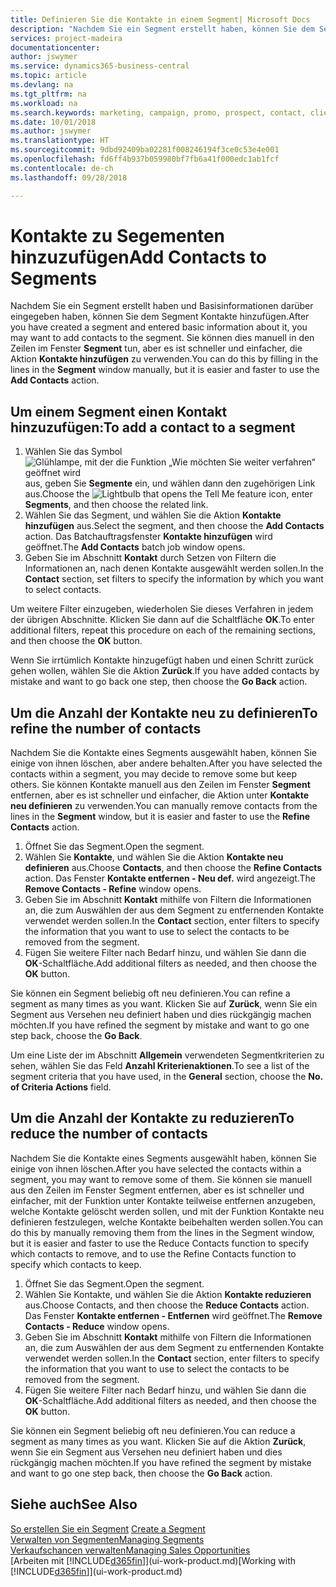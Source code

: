 ```yaml
---
title: Definieren Sie die Kontakte in einem Segment| Microsoft Docs
description: "Nachdem Sie ein Segment erstellt haben, können Sie dem Segment Kontakte zum Beispiel als Teil der bestimmte Kunden oder der Clients einer Werbekampagnezielgruppenadressierung hinzufügen."
services: project-madeira
documentationcenter: 
author: jswymer
ms.service: dynamics365-business-central
ms.topic: article
ms.devlang: na
ms.tgt_pltfrm: na
ms.workload: na
ms.search.keywords: marketing, campaign, promo, prospect, contact, client, customer
ms.date: 10/01/2018
ms.author: jswymer
ms.translationtype: HT
ms.sourcegitcommit: 9dbd92409ba02281f008246194f3ce0c53e4e001
ms.openlocfilehash: fd6ff4b937b059980bf7fb6a41f000edc1ab1fcf
ms.contentlocale: de-ch
ms.lasthandoff: 09/28/2018

---
```

# <a name="add-contacts-to-segments"></a><span data-ttu-id="68ab4-103">Kontakte zu Segementen hinzuzufügen</span><span class="sxs-lookup"><span data-stu-id="68ab4-103">Add Contacts to Segments</span></span>
<span data-ttu-id="68ab4-104">Nachdem Sie ein Segment erstellt haben und Basisinformationen darüber eingegeben haben, können Sie dem Segment Kontakte hinzufügen.</span><span class="sxs-lookup"><span data-stu-id="68ab4-104">After you have created a segment and entered basic information about it, you may want to add contacts to the segment.</span></span> <span data-ttu-id="68ab4-105">Sie können dies manuell in den Zeilen im Fenster **Segment** tun, aber es ist schneller und einfacher, die Aktion **Kontakte hinzufügen** zu verwenden.</span><span class="sxs-lookup"><span data-stu-id="68ab4-105">You can do this by filling in the lines in the **Segment** window manually, but it is easier and faster to use the **Add Contacts** action.</span></span>

## <a name="to-add-a-contact-to-a-segment"></a><span data-ttu-id="68ab4-106">Um einem Segment einen Kontakt hinzuzufügen:</span><span class="sxs-lookup"><span data-stu-id="68ab4-106">To add a contact to a segment</span></span>
1. <span data-ttu-id="68ab4-107">Wählen Sie das Symbol ![Glühlampe, mit der die Funktion „Wie möchten Sie weiter verfahren“ geöffnet wird](media/ui-search/search_small.png "Wie möchten Sie weiter verfahren?") aus, geben Sie **Segmente** ein, und wählen dann den zugehörigen Link aus.</span><span class="sxs-lookup"><span data-stu-id="68ab4-107">Choose the ![Lightbulb that opens the Tell Me feature](media/ui-search/search_small.png "Tell me what you want to do") icon, enter **Segments**, and then choose the related link.</span></span>  
2. <span data-ttu-id="68ab4-108">Wählen Sie das Segment, und wählen Sie die Aktion **Kontakte hinzufügen** aus.</span><span class="sxs-lookup"><span data-stu-id="68ab4-108">Select the segment, and then choose the **Add Contacts** action.</span></span> <span data-ttu-id="68ab4-109">Das Batchauftragsfenster **Kontakte hinzufügen** wird geöffnet.</span><span class="sxs-lookup"><span data-stu-id="68ab4-109">The **Add Contacts** batch job window opens.</span></span>
3. <span data-ttu-id="68ab4-110">Geben Sie im Abschnitt **Kontakt** durch Setzen von Filtern die Informationen an, nach denen Kontakte ausgewählt werden sollen.</span><span class="sxs-lookup"><span data-stu-id="68ab4-110">In the **Contact** section, set filters to specify the information by which you want to select contacts.</span></span>

<span data-ttu-id="68ab4-111">Um weitere Filter einzugeben, wiederholen Sie dieses Verfahren in jedem der übrigen Abschnitte. Klicken Sie dann auf die Schaltfläche **OK**.</span><span class="sxs-lookup"><span data-stu-id="68ab4-111">To enter additional filters, repeat this procedure on each of the remaining sections, and then choose the **OK** button.</span></span>

<span data-ttu-id="68ab4-112">Wenn Sie irrtümlich Kontakte hinzugefügt haben und einen Schritt zurück gehen wollen, wählen Sie die Aktion **Zurück**.</span><span class="sxs-lookup"><span data-stu-id="68ab4-112">If you have added contacts by mistake and want to go back one step, then choose the **Go Back** action.</span></span>

## <a name="to-refine-the-number-of-contacts"></a><span data-ttu-id="68ab4-113">Um die Anzahl der Kontakte neu zu definieren</span><span class="sxs-lookup"><span data-stu-id="68ab4-113">To refine the number of contacts</span></span>
<span data-ttu-id="68ab4-114">Nachdem Sie die Kontakte eines Segments ausgewählt haben, können Sie einige von ihnen löschen, aber andere behalten.</span><span class="sxs-lookup"><span data-stu-id="68ab4-114">After you have selected the contacts within a segment, you may decide to remove some but keep others.</span></span> <span data-ttu-id="68ab4-115">Sie können Kontakte manuell aus den Zeilen im Fenster **Segment** entfernen, aber es ist schneller und einfacher, die Aktion unter **Kontakte neu definieren** zu verwenden.</span><span class="sxs-lookup"><span data-stu-id="68ab4-115">You can manually remove contacts from the lines in the **Segment** window, but it is easier and faster to use the **Refine Contacts** action.</span></span>

1. <span data-ttu-id="68ab4-116">Öffnet Sie das Segment.</span><span class="sxs-lookup"><span data-stu-id="68ab4-116">Open the segment.</span></span>
2. <span data-ttu-id="68ab4-117">Wählen Sie **Kontakte**, und wählen Sie die Aktion **Kontakte neu definieren** aus.</span><span class="sxs-lookup"><span data-stu-id="68ab4-117">Choose **Contacts**, and then choose the **Refine Contacts** action.</span></span> <span data-ttu-id="68ab4-118">Das Fenster **Kontakte entfernen - Neu def.** wird angezeigt.</span><span class="sxs-lookup"><span data-stu-id="68ab4-118">The **Remove Contacts - Refine** window opens.</span></span>
3. <span data-ttu-id="68ab4-119">Geben Sie im Abschnitt **Kontakt** mithilfe von Filtern die Informationen an, die zum Auswählen der aus dem Segment zu entfernenden Kontakte verwendet werden sollen.</span><span class="sxs-lookup"><span data-stu-id="68ab4-119">In the **Contact** section, enter filters to specify the information that you want to use to select the contacts to be removed from the segment.</span></span>
4. <span data-ttu-id="68ab4-120">Fügen Sie weitere Filter nach Bedarf hinzu, und wählen Sie dann die **OK**-Schaltfläche.</span><span class="sxs-lookup"><span data-stu-id="68ab4-120">Add additional filters as needed, and then choose the **OK** button.</span></span>

<span data-ttu-id="68ab4-121">Sie können ein Segment beliebig oft neu definieren.</span><span class="sxs-lookup"><span data-stu-id="68ab4-121">You can refine a segment as many times as you want.</span></span> <span data-ttu-id="68ab4-122">Klicken Sie auf **Zurück**, wenn Sie ein Segment aus Versehen neu definiert haben und dies rückgängig machen möchten.</span><span class="sxs-lookup"><span data-stu-id="68ab4-122">If you have refined the segment by mistake and want to go one step back, choose the **Go Back**.</span></span>

<span data-ttu-id="68ab4-123">Um eine Liste der im Abschnitt **Allgemein** verwendeten Segmentkriterien zu sehen, wählen Sie das Feld **Anzahl Kriterienaktionen**.</span><span class="sxs-lookup"><span data-stu-id="68ab4-123">To see a list of the segment criteria that you have used, in the **General** section, choose the **No. of Criteria Actions** field.</span></span>

## <a name="to-reduce-the-number-of-contacts"></a><span data-ttu-id="68ab4-124">Um die Anzahl der Kontakte zu reduzieren</span><span class="sxs-lookup"><span data-stu-id="68ab4-124">To reduce the number of contacts</span></span>
<span data-ttu-id="68ab4-125">Nachdem Sie die Kontakte eines Segments ausgewählt haben, können Sie einige von ihnen löschen.</span><span class="sxs-lookup"><span data-stu-id="68ab4-125">After you have selected the contacts within a segment, you may want to remove some of them.</span></span> <span data-ttu-id="68ab4-126">Sie können sie manuell aus den Zeilen im Fenster Segment entfernen, aber es ist schneller und einfacher, mit der Funktion unter Kontakte teilweise entfernen anzugeben, welche Kontakte gelöscht werden sollen, und mit der Funktion Kontakte neu definieren festzulegen, welche Kontakte beibehalten werden sollen.</span><span class="sxs-lookup"><span data-stu-id="68ab4-126">You can do this by manually removing them from the lines in the Segment window, but it is easier and faster to use the Reduce Contacts function to specify which contacts to remove, and to use the Refine Contacts function to specify which contacts to keep.</span></span>

1. <span data-ttu-id="68ab4-127">Öffnet Sie das Segment.</span><span class="sxs-lookup"><span data-stu-id="68ab4-127">Open the segment.</span></span>
2. <span data-ttu-id="68ab4-128">Wählen Sie Kontakte, und wählen Sie die Aktion **Kontakte reduzieren** aus.</span><span class="sxs-lookup"><span data-stu-id="68ab4-128">Choose Contacts, and then choose the **Reduce Contacts** action.</span></span> <span data-ttu-id="68ab4-129">Das Fenster **Kontakte entfernen - Entfernen** wird geöffnet.</span><span class="sxs-lookup"><span data-stu-id="68ab4-129">The **Remove Contacts - Reduce** window opens.</span></span>
3. <span data-ttu-id="68ab4-130">Geben Sie im Abschnitt **Kontakt** mithilfe von Filtern die Informationen an, die zum Auswählen der aus dem Segment zu entfernenden Kontakte verwendet werden sollen.</span><span class="sxs-lookup"><span data-stu-id="68ab4-130">In the **Contact** section, enter filters to specify the information that you want to use to select the contacts to be removed from the segment.</span></span>
4. <span data-ttu-id="68ab4-131">Fügen Sie weitere Filter nach Bedarf hinzu, und wählen Sie dann die **OK**-Schaltfläche.</span><span class="sxs-lookup"><span data-stu-id="68ab4-131">Add additional filters as needed, and then choose the **OK** button.</span></span>

<span data-ttu-id="68ab4-132">Sie können ein Segment beliebig oft neu definieren.</span><span class="sxs-lookup"><span data-stu-id="68ab4-132">You can reduce a segment as many times as you want.</span></span> <span data-ttu-id="68ab4-133">Klicken Sie auf die Aktion **Zurück**, wenn Sie ein Segment aus Versehen neu definiert haben und dies rückgängig machen möchten.</span><span class="sxs-lookup"><span data-stu-id="68ab4-133">If you have refined the segment by mistake and want to go one step back, then choose the **Go Back** action.</span></span>

## <a name="see-also"></a><span data-ttu-id="68ab4-134">Siehe auch</span><span class="sxs-lookup"><span data-stu-id="68ab4-134">See Also</span></span>
<span data-ttu-id="68ab4-135">[So erstellen Sie ein Segment](marketing-how-create-segment.md) </span><span class="sxs-lookup"><span data-stu-id="68ab4-135">[Create a Segment](marketing-how-create-segment.md) </span></span>  
[<span data-ttu-id="68ab4-136">Verwalten von Segmenten</span><span class="sxs-lookup"><span data-stu-id="68ab4-136">Managing Segments</span></span>](marketing-segments.md)  
[<span data-ttu-id="68ab4-137">Verkaufschancen verwalten</span><span class="sxs-lookup"><span data-stu-id="68ab4-137">Managing Sales Opportunities</span></span>](marketing-manage-sales-opportunities.md)  
<span data-ttu-id="68ab4-138">[Arbeiten mit [!INCLUDE[d365fin](includes/d365fin_md.md)]](ui-work-product.md)</span><span class="sxs-lookup"><span data-stu-id="68ab4-138">[Working with [!INCLUDE[d365fin](includes/d365fin_md.md)]](ui-work-product.md)</span></span>  


